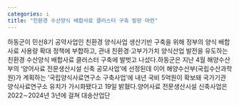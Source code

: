 ```yaml
---
categories: i
title: "친환경 수산양식 배합사료 클러스터 구축 발판 마련"
---
```

하동군이 민선8기 공약사업인 친환경 양식사업 생산기반 구축을 위해 정부의 양식 배합사료 사용량 확대 정책에 부합하고, 관내 친환경·고부가가치 양식산업 발전을 유도하는 친환경 수산양식 배합사료 클러스터 구축에 발벗고 나섰다.하동군은 지난 4월 해양수산부의 ‘양어사료 전문생산시설 신축 공모사업’에 선정된데 이어 해양수산부(국립수산과학원)가 계획하는 ‘국립양식사료연구소 구축사업’에 내년 국비 5억원이 확보돼 국가기관 양식사료연구소 유치가 가시화됐다고 19일 밝혔다.양어사료 전문생산시설 신축사업은 2022∼2024년 3년에 걸쳐 대송산업단